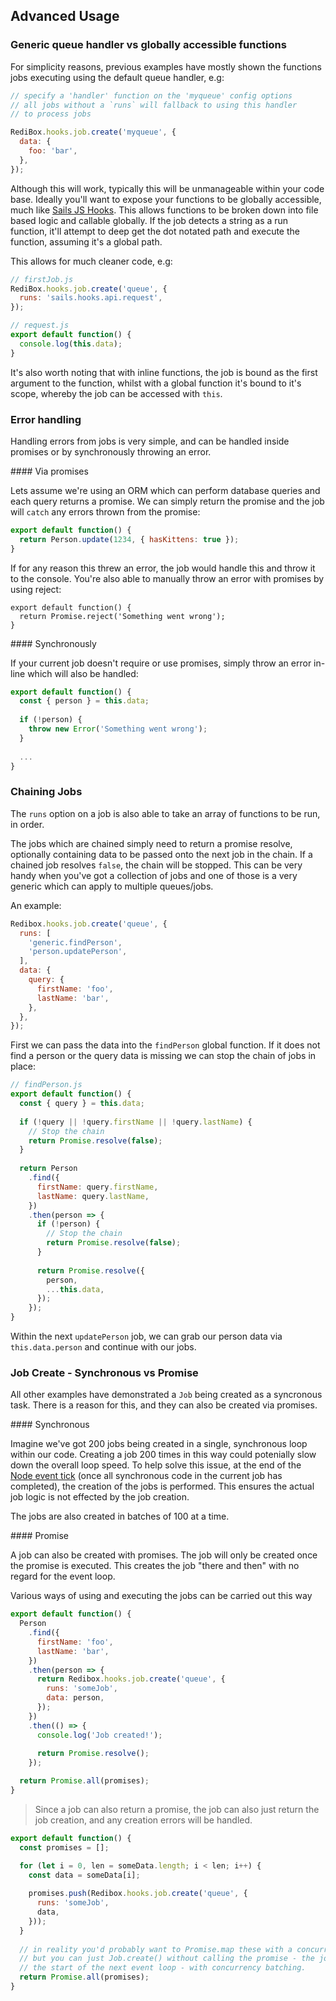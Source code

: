 ## Advanced Usage

### Generic queue handler vs globally accessible functions

For simplicity reasons, previous examples have mostly shown the functions jobs executing using the default queue handler, e.g:

```javascript
// specify a 'handler' function on the 'myqueue' config options
// all jobs without a `runs` will fallback to using this handler
// to process jobs

RediBox.hooks.job.create('myqueue', {
  data: {
    foo: 'bar',
  },
});
```

Although this will work, typically this will be unmanageable within your code base. Ideally you'll want to expose your functions
to be globally accessible, much like [Sails JS Hooks](http://sailsjs.org/documentation/concepts/extending-sails/hooks). This allows
functions to be broken down into file based logic and callable globally. If the job detects a string as a run function,
it'll attempt to deep get the dot notated path and execute the function, assuming it's a global path.

This allows for much cleaner code, e.g:

```javascript
// firstJob.js
RediBox.hooks.job.create('queue', {
  runs: 'sails.hooks.api.request',
});
```

```javascript
// request.js
export default function() {
  console.log(this.data);
}
```

It's also worth noting that with inline functions, the job is bound as the first argument to the function, whilst with 
a global function it's bound to it's scope, whereby the job can be accessed with `this`.

### Error handling

Handling errors from jobs is very simple, and can be handled inside promises or by synchronously throwing an error.

#### Via promises

Lets assume we're using an ORM which can perform database queries and each query returns a promise. We can simply return the promise and the job will `catch` any errors thrown from the promise:

```javascript
export default function() {
  return Person.update(1234, { hasKittens: true });
}
```

If for any reason this threw an error, the job would handle this and throw it to the console. You're also able to manually throw an error with promises by using reject:

```
export default function() {
  return Promise.reject('Something went wrong');
}
```

#### Synchronously

If your current job doesn't require or use promises, simply throw an error in-line which will also be handled:

```javascript
export default function() {
  const { person } = this.data;
  
  if (!person) {
    throw new Error('Something went wrong');
  }
  
  ...
}
```

### Chaining Jobs

The `runs` option on a job is also able to take an array of functions to be run, in order.

The jobs which are chained simply need to return a promise resolve, optionally containing data to be passed onto the next job in the chain. If a chained job resolves `false`, the chain will be stopped. This can be very handy when you've got a collection of jobs and one of those is a very generic which can apply to multiple queues/jobs.

An example:

```javascript
Redibox.hooks.job.create('queue', {
  runs: [
    'generic.findPerson',
    'person.updatePerson',
  ],
  data: {
    query: {
      firstName: 'foo',
      lastName: 'bar',
    },
  },
});
```

First we can pass the data into the `findPerson` global function. If it does not find a person or the query data is missing we can stop the chain of jobs in place:

```javascript
// findPerson.js
export default function() {
  const { query } = this.data;
  
  if (!query || !query.firstName || !query.lastName) {
    // Stop the chain
    return Promise.resolve(false);
  }
  
  return Person
    .find({
      firstName: query.firstName,
      lastName: query.lastName,
    })
    .then(person => {
      if (!person) {
        // Stop the chain
        return Promise.resolve(false);
      }
      
      return Promise.resolve({
        person,
        ...this.data,
      });
    });
}
```

Within the next `updatePerson` job, we can grab our person data via `this.data.person` and continue with our jobs.

### Job Create - Synchronous vs Promise

All other examples have demonstrated a `Job` being created as a syncronous task. There is a reason for this, and they can also be created via promises.

#### Synchronous

Imagine we've got 200 jobs being created in a single, synchronous loop within our code. Creating a job 200 times in 
this way could potenially slow down the overall loop speed. To help solve this issue, at the end of the [Node event tick](https://github.com/nodejs/node/blob/master/doc/topics/the-event-loop-timers-and-nexttick.md) (once all synchronous code in the current job has completed), the creation of the jobs is performed. This ensures the actual job logic is not 
effected by the job creation.

The jobs are also created in batches of 100 at a time.

#### Promise

A job can also be created with promises. The job will only be created once the promise is executed. This creates the job
"there and then" with no regard for the event loop. 

Various ways of using and executing the jobs can be carried out this way

```javascript
export default function() {
  Person
    .find({
      firstName: 'foo',
      lastName: 'bar',
    })
    .then(person => { 
      return Redibox.hooks.job.create('queue', {
        runs: 'someJob',
        data: person,
      });
    })
    .then(() => {
      console.log('Job created!');
      
      return Promise.resolve();
    });

  return Promise.all(promises);
}
```

> Since a job can also return a promise, the job can also just return the job creation, and any creation errors will be handled.

```javascript
export default function() {
  const promises = [];

  for (let i = 0, len = someData.length; i < len; i++) {
    const data = someData[i];
    
    promises.push(Redibox.hooks.job.create('queue', {
      runs: 'someJob',
      data,
    }));
  }
  
  // in reality you'd probably want to Promise.map these with a concurrency limit
  // but you can just Job.create() without calling the promise - the job hook will queue these for creating at 
  // the start of the next event loop - with concurrency batching.
  return Promise.all(promises);
}
```
